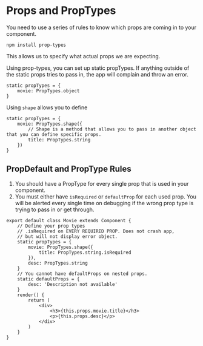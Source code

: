# Props and PropTypes

You need to use a series of rules to know which props are coming in to your component.

`npm install prop-types`

This allows us to specify what actual props we are expecting.

Using prop-types, you can set up static propTypes. If anything outside of the static props tries to pass in, the app will complain and throw an error.

```
static propTypes = {
    movie: PropTypes.object
}
```
Using `shape` allows you to define
```
static propTypes = {
    movie: PropTypes.shape({
        // Shape is a method that allows you to pass in another object that you can define specific props.
        title: PropTypes.string
    })
}
```

## PropDefault and PropType Rules
1. You should have a PropType for every single prop that is used in your component.
2. You must either have `isRequired` or `defaultProp` for each used prop. You will be alerted every single time on debugging if the wrong prop type is trying to pass in or get through.

```
export default class Movie extends Component {
    // Define your prop types
    // .isRequired on EVERY REQUIRED PROP. Does not crash app,
    // but will not display error object.
    static propTypes = {
        movie: PropTypes.shape({
            title: PropTypes.string.isRequired
        }),
        desc: PropTypes.string
    }
    // You cannot have defaultProps on nested props.
    static defaultProps = {
        desc: 'Description not available'
    }
    render() {
        return (
            <div>
                <h3>{this.props.movie.title}</h3>
                <p>{this.props.desc}</p>
            </div>
        )
    }
}
```